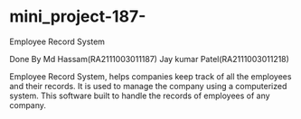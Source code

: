 # mini_project-187-

Employee Record System

Done By Md Hassam(RA2111003011187)
        Jay kumar Patel(RA2111003011218)

Employee Record System, helps companies keep track of all the employees and their records. It is used to manage the company using a computerized system.
This software built to handle the records of employees of any company.
